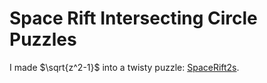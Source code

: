 # Space Rift Intersecting Circle Puzzles

I made $\sqrt{z^2-1}$ into a twisty puzzle: [SpaceRift2s](SpaceRift2s.html).
